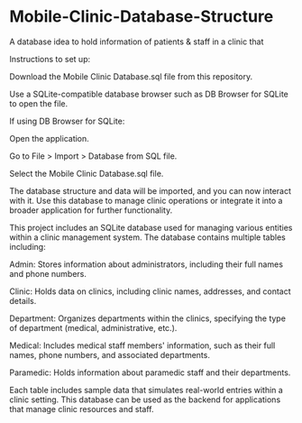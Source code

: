 # Mobile-Clinic-Database-Structure
A database idea to hold information of patients &amp; staff in a clinic that 

Instructions to set up:

Download the Mobile Clinic Database.sql file from this repository.

Use a SQLite-compatible database browser such as DB Browser for SQLite to open the file.

If using DB Browser for SQLite:

Open the application.

Go to File > Import > Database from SQL file.

Select the Mobile Clinic Database.sql file.


The database structure and data will be imported, and you can now interact with it.
Use this database to manage clinic operations or integrate it into a broader application for further functionality.


This project includes an SQLite database used for managing various entities within a clinic management system. The database contains multiple tables including:

Admin: Stores information about administrators, including their full names and phone numbers.

Clinic: Holds data on clinics, including clinic names, addresses, and contact details.

Department: Organizes departments within the clinics, specifying the type of department (medical, administrative, etc.).

Medical: Includes medical staff members' information, such as their full names, phone numbers, and associated departments.

Paramedic: Holds information about paramedic staff and their departments.

Each table includes sample data that simulates real-world entries within a clinic setting. This database can be used as the backend for applications that manage clinic resources and staff.

